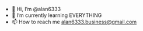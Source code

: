 - 👋 Hi, I’m @alan6333
- 🌱 I’m currently learning EVERYTHING
- 📫 How to reach me alan6333.business@gmail.com

<!---
alan6333/alan6333 is a ✨ special ✨ repository because its `README.md` (this file) appears on your GitHub profile.
You can click the Preview link to take a look at your changes.
--->
